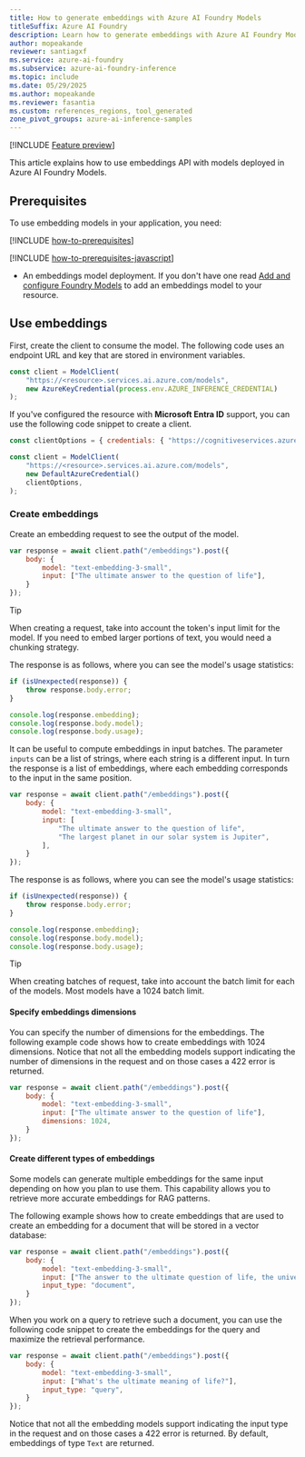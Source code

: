 ```yaml
---
title: How to generate embeddings with Azure AI Foundry Models
titleSuffix: Azure AI Foundry
description: Learn how to generate embeddings with Azure AI Foundry Models
author: mopeakande
reviewer: santiagxf
ms.service: azure-ai-foundry
ms.subservice: azure-ai-foundry-inference
ms.topic: include
ms.date: 05/29/2025
ms.author: mopeakande
ms.reviewer: fasantia
ms.custom: references_regions, tool_generated
zone_pivot_groups: azure-ai-inference-samples
---
```


[!INCLUDE [Feature preview](~/reusable-content/ce-skilling/azure/includes/ai-studio/includes/feature-preview.md)]

This article explains how to use embeddings API with models deployed in Azure AI Foundry Models.

## Prerequisites

To use embedding models in your application, you need:

[!INCLUDE [how-to-prerequisites](../how-to-prerequisites.md)]

[!INCLUDE [how-to-prerequisites-javascript](../how-to-prerequisites-javascript.md)]

* An embeddings model deployment. If you don't have one read [Add and configure Foundry Models](../../how-to/create-model-deployments.md) to add an embeddings model to your resource.

## Use embeddings

First, create the client to consume the model. The following code uses an endpoint URL and key that are stored in environment variables.

```javascript
const client = ModelClient(
    "https://<resource>.services.ai.azure.com/models", 
    new AzureKeyCredential(process.env.AZURE_INFERENCE_CREDENTIAL)
);
```

If you've configured the resource with **Microsoft Entra ID** support, you can use the following code snippet to create a client.

```javascript
const clientOptions = { credentials: { "https://cognitiveservices.azure.com" } };

const client = ModelClient(
    "https://<resource>.services.ai.azure.com/models", 
    new DefaultAzureCredential()
    clientOptions,
);
```

### Create embeddings

Create an embedding request to see the output of the model.

```javascript
var response = await client.path("/embeddings").post({
    body: {
        model: "text-embedding-3-small",
        input: ["The ultimate answer to the question of life"],
    }
});
```

> [!TIP]
> When creating a request, take into account the token's input limit for the model. If you need to embed larger portions of text, you would need a chunking strategy.

The response is as follows, where you can see the model's usage statistics:


```javascript
if (isUnexpected(response)) {
    throw response.body.error;
}

console.log(response.embedding);
console.log(response.body.model);
console.log(response.body.usage);
```

It can be useful to compute embeddings in input batches. The parameter `inputs` can be a list of strings, where each string is a different input. In turn the response is a list of embeddings, where each embedding corresponds to the input in the same position.


```javascript
var response = await client.path("/embeddings").post({
    body: {
        model: "text-embedding-3-small",
        input: [
            "The ultimate answer to the question of life", 
            "The largest planet in our solar system is Jupiter",
        ],
    }
});
```

The response is as follows, where you can see the model's usage statistics:


```javascript
if (isUnexpected(response)) {
    throw response.body.error;
}

console.log(response.embedding);
console.log(response.body.model);
console.log(response.body.usage);
```

> [!TIP]
> When creating batches of request, take into account the batch limit for each of the models. Most models have a 1024 batch limit.

#### Specify embeddings dimensions

You can specify the number of dimensions for the embeddings. The following example code shows how to create embeddings with 1024 dimensions. Notice that not all the embedding models support indicating the number of dimensions in the request and on those cases a 422 error is returned.


```javascript
var response = await client.path("/embeddings").post({
    body: {
        model: "text-embedding-3-small",
        input: ["The ultimate answer to the question of life"],
        dimensions: 1024,
    }
});
```

#### Create different types of embeddings

Some models can generate multiple embeddings for the same input depending on how you plan to use them. This capability allows you to retrieve more accurate embeddings for RAG patterns. 

The following example shows how to create embeddings that are used to create an embedding for a document that will be stored in a vector database:


```javascript
var response = await client.path("/embeddings").post({
    body: {
        model: "text-embedding-3-small",
        input: ["The answer to the ultimate question of life, the universe, and everything is 42"],
        input_type: "document",
    }
});
```

When you work on a query to retrieve such a document, you can use the following code snippet to create the embeddings for the query and maximize the retrieval performance.


```javascript
var response = await client.path("/embeddings").post({
    body: {
        model: "text-embedding-3-small",
        input: ["What's the ultimate meaning of life?"],
        input_type: "query",
    }
});
```

Notice that not all the embedding models support indicating the input type in the request and on those cases a 422 error is returned. By default, embeddings of type `Text` are returned.
